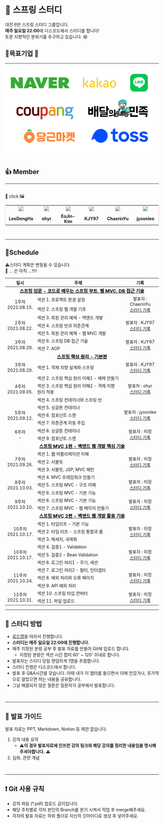 # :roller_coaster: 스프링 스터디

대전 6반 스프링 스터디 그룹입니다. <br>
**매주 일요일 22:00**에 디스코드에서 스터디를 합니다!<br>
토론 지향적인 분위기를 추구하고 있습니다. :smile:


## :sparkling_heart:목표기업 :sparkling_heart:
---
![네카라쿠배당토](images/nklcbdt.png)
</br></br>
## :+1: Member
---

</br>
📌 click 🖼️
<table style="border:1px solid #4444">
<tr> 
<td align="center" width="120px"><a href="https://github.com/LeeDongHo"><img src="https://avatars.githubusercontent.com/u/18136160?v=4" width="100px"></a></td>
<td align="center" width="120px"><a href="https://github.com/ohyr"><img src="https://avatars.githubusercontent.com/u/18694745?v=4" width="100px"></a></td>
<td align="center" width="120px"><a href="https://github.com/EoJin-Kim"><img src="https://avatars.githubusercontent.com/u/62640679?v=4" width="100px"></a></td>
<td align="center" width="120px"><a href="https://github.com/KJY97"><img src="https://avatars.githubusercontent.com/u/47266337?v=4" width="100px"></a></td>
    <td align="center" width="120px"><a href="https://github.com/ChaerinYu"><img src="https://avatars.githubusercontent.com/u/17977857?v=4" width="100px"></a></td>
     <td align="center" width="120px"><a href="https://github.com/jyoonlee"><img src="https://avatars.githubusercontent.com/u/57625667?v=4" width="100px"></a></td>
    
 
</tr>
<tr style="font-weight:bold">
<td align="center"> LeeDongHo</td>
<td align="center"> ohyr </td>
<td align="center"> EoJin-Kim </td>
<td align="center"> KJY97 </td>
<td align="center"> ChaerinYu </td>
    <td align="center"> jyoonlee </td>
</tr>
</table>
</br>

---

## :calendar:Schedule
:warning:스터디 계획은 변동될 수 있습니다.   
:truck: ... 은 아직 ...!!!!
</br>   
<table width="550px">
    <thead>
        <tr>
            <th style="text-align:center">일시</th>
            <th style="text-align:center">주제</th>
            <th style="text-align:center">기록</th>
        </tr>
    </thead>
    <tbody>
        <tr>
            <td colspan="3" align="center"><a href="https://www.inflearn.com/course/%EC%8A%A4%ED%94%84%EB%A7%81-%EC%9E%85%EB%AC%B8-%EC%8A%A4%ED%94%84%EB%A7%81%EB%B6%80%ED%8A%B8/dashboard" style="color:black; font-size:15px"><b>스프링 입문 - 코드로 배우는 스프링 부트, 웹 MVC, DB 접근 기술</b></a></td>
        </tr>
        <tr>
            <td rowspan="2" align = "center"> 1주차 </br> 2021.08.15.</td>
            <td> 섹션 1. 프로젝트 환경 설정 </td>
            <td align="center" rowspan="2"> 발표자 : ChaerinYu <br> <a href="./tree/main/1weeks">스터디 기록</a></td>
        </tr>
        <tr>
            <td> 섹션 2. 스프링 웹 개발 기초</td>
        </tr>
        <tr>
            <td rowspan="3" align = "center"> 2주차 </br> 2021.08.22.</td>
            <td> 섹션 3. 회원 관리 예제 - 백엔드 개발 </td>
            <td rowspan="3" align="center"> 발표자 : KJY97 <br> <a href="2weeks">스터디 기록</a></td>
        </tr>
        <tr>
            <td> 섹션 4. 스프링 빈과 의존관계 </td>
        </tr>
        <tr>
            <td> 섹션 5. 회원 관리 예제 - 웹 MVC 개발</td>
        </tr>
        <tr>
            <td rowspan="2"  align = "center"> 3주차 </br> 2021.08.29.</td>
            <td> 섹션 6. 스프링 DB 접근 기술 </td>
            <td rowspan="2"  align="center"> 발표자 : KJY97 <br> <a href="3weeks">스터디 기록</a></td>
        </tr>
        <tr>
            <td> 섹션 7. AOP </td>
        </tr>
        <tr>
            <td colspan="3" align="center"><a href="https://www.inflearn.com/course/%EC%8A%A4%ED%94%84%EB%A7%81-%ED%95%B5%EC%8B%AC-%EC%9B%90%EB%A6%AC-%EA%B8%B0%EB%B3%B8%ED%8E%B8/dashboard" style="color:black; font-size:15px"><b>스프링 핵심 원리 - 기본편</b></a></td>
        </tr>
        <tr>
            <td align = "center"> 3주차 </br> 2021.08.29.</td>
            <td> 섹션 1. 객체 지향 설계와 스프링 </td>
            <td align="center"> 발표자 : KJY97 <br> <a href="3week">스터디 기록</a></td>
        </tr>
        <tr>
            <td rowspan="3" align="center"> 4주차 </br> 2021.09.05. </td>
            <td>섹션 2. 스프링 핵심 원리 이해1 - 예제 만들기</td>
            <td rowspan="3" align="center">발표자 : ohyr <br> <a href="4weeks">스터디 기록</td>
        </tr>
        <tr>
            <td>섹션 3. 스프링 핵심 원리 이해2 - 객체 지향 원리 적용</td>
        </tr>
        <tr>
            <td>섹션 4. 스프링 컨테이너와 스프링 빈</td>
        </tr>
        <tr>
            <td rowspan="3" align="center"> 5주차 </br> 2021.09.12. </td>
            <td>섹션 5. 싱글톤 컨테이너</td>
            <td rowspan="3" align="center">발표자 : jyoonlee <br> <a href="5weeks">스터디 기록</td>
        </tr>
        <tr>
            <td>섹션 6. 컴포넌트 스캔</td>
        </tr>
        <tr>
            <td>섹션 7. 의존관계 자동 주입</td>
        </tr>
        <tr>
            <td rowspan="2" align="center"> 6주차 </br> - </td>
            <td>섹션 8. 싱글톤 컨테이너</td>
            <td rowspan="2" align="center">발표자 : 미정 <br> <a href="5weeks">스터디 기록</td>
        </tr>
        <tr>
            <td>섹션 9. 컴포넌트 스캔</td>
        </tr>
        <tr>
            <td colspan="3" align="center"><a href="https://www.inflearn.com/course/%EC%8A%A4%ED%94%84%EB%A7%81-mvc-1/dashboard" style="color:black; font-size:15px"><b>스프링 MVC 1편 - 백엔드 웹 개발 핵심 기술</b></a></td>
        </tr>
        <tr>
            <td rowspan="3" align="center"> 7주차 </br> 2021.09.26. </td>
            <td>섹션 1. 웹 어플리케이션 이해</td>
            <td rowspan="3" align="center">발표자 : 미정 <br> <a href="5weeks">스터디 기록</td>
        </tr>
        <tr>
            <td>섹션 2. 서블릿</td>
        </tr>
        <tr>
            <td>섹션 3. 서블릿, JSP, MVC 패턴</td>
        </tr>
        <tr>
            <td rowspan="3" align="center"> 8주차 </br> 2021.10.03. </td>
            <td>섹션 4. MVC 프레임워크 만들기</td>
            <td rowspan="3" align="center">발표자 : 미정 <br> <a href="5weeks">스터디 기록</td>
        </tr>
        <tr>
            <td>섹션 5. 스프링 MVC - 구조 이해</td>
        </tr>
        <tr>
            <td>섹션 6. 스프링 MVC - 기본 기능</td>
        </tr>
        <tr>
            <td rowspan="2" align="center"> 9주차 </br> 2021.10.10. </td>
            <td>섹션 6. 스프링 MVC - 기본 기능</td>
            <td rowspan="2" align="center">발표자 : 미정 <br> <a href="5weeks">스터디 기록</td>
        </tr>
        <tr>
            <td>섹션 7. 스프링 MVC - 웹 페이지 만들기</td>
        </tr>
        <tr>
            <td colspan="3" align="center"><a href="https://www.inflearn.com/course/%EC%8A%A4%ED%94%84%EB%A7%81-mvc-2/dashboard" style="color:black; font-size:15px"><b>스프링 MVC 2편 - 백엔드 웹 개발 활용 기술</b></a></td>
        </tr>
        <tr>
            <td rowspan="3" align="center"> 10주차 </br> 2021.10.17. </td>
            <td>섹션 1. 타임리프 - 기본 기능</td>
            <td rowspan="3" align="center">발표자 : 미정 <br> <a href="5weeks">스터디 기록</td>
        </tr>
        <tr>
            <td>섹션 2. 타임 리프 - 스프링 통합과 폼</td>
        </tr>
        <tr>
            <td>섹션 3. 메세지, 국제화</td>
        </tr>
        <tr>
            <td rowspan="3" align="center"> 10주차 </br> 2021.10.17. </td>
            <td>섹션 4. 검증1 - Validation</td>
            <td rowspan="3" align="center">발표자 : 미정 <br> <a href="5weeks">스터디 기록</td>
        </tr>
        <tr>
            <td>섹션 5. 검증2 - Bean Validation</td>
        </tr>
        <tr>
            <td>섹션 6. 로그인 처리1 - 쿠기, 세션</td>
        </tr>
        <tr>
            <td rowspan="3" align="center"> 11주차 </br> 2021.10.24. </td>
            <td>섹션 7. 로그인 처리2 - 필터, 인터셉터</td>
            <td rowspan="3" align="center">발표자 : 미정 <br> <a href="5weeks">스터디 기록</td>
        </tr>
        <tr>
            <td>섹션 8. 예외 처리와 오류 페이지</td>
        </tr>
        <tr>
            <td>섹션 9. API 예외 처리</td>
        </tr>
         <tr>
            <td rowspan="3" align="center"> 12주차 </br> 2021.10.31. </td>
            <td>섹션 10. 스프링 타입 컨버터</td>
            <td rowspan="3" align="center">발표자 : 미정 <br> <a href="5weeks">스터디 기록</td>
        </tr>
        <tr>
            <td>섹션 11. 파일 업로드</td>
        </tr>
    </tbody>
</table>

---

## :memo: 스터디 방법
* [로드맵](https://www.inflearn.com/roadmaps/373)을 따라서 진행합니다.
* **스터디는 매주 일요일 22:00에 진행합니다.**
* 매주 지정된 분량 공부 후 발표 자료를 만들어 Git에 업로드 합니다.
  * 지정된 분량은 섹션 시간 합이 60' ~ 120'  이내로 합니다.
* 발표자는 스터디 당일 랜덤하게 1명을 추첨합니다.
* 스터디 진행은 디스코드에서 합니다.
* 발표 후 Q&A시간을 갖습니다. 이때 내가 이 챕터를 들으면서 이해 안갔거나, 추가적으로 알았으면 하는 내용을 공유합니다. 
* 그날 해결되지 않은 질문은 질문자가 공부해서 발표합니다.  
</br>

--- 

## :green_book: 발표 가이드
발표 자료는 PPT, Markdown, Notion 등 제한 없습니다. 
1. 강의 내용 요약
   - :warning:**이 경우 발표자료에 인프런 강의 링크와 해당 강의를 정리한 내용임을 명시해주셔야합니다.** :warning:
2. 심화, 관련 개념   
</br>

---

## :heavy_exclamation_mark: Git 사용 규칙
- 강의 파일 (*.pdf) 업로드 금지입니다. 
- 해당 주차별로 각자 본인의 Branch를 분기 시켜서 작업 후 merge해주세요.
- 각자의 발표 자료는 하위 폴더로 자신의 깃아이디로 생성 후 넣어주세요.
